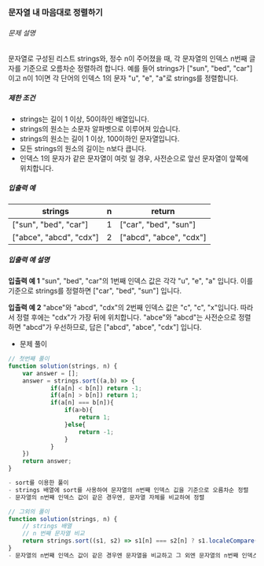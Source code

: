 ### 문자열 내 마음대로 정렬하기

###### 문제 설명

문자열로 구성된 리스트 strings와, 정수 n이 주어졌을 때, 각 문자열의 인덱스 n번째 글자를 기준으로 오름차순 정렬하려 합니다. 예를 들어 strings가 ["sun", "bed", "car"]이고 n이 1이면 각 단어의 인덱스 1의 문자 "u", "e", "a"로 strings를 정렬합니다.

##### 제한 조건

- strings는 길이 1 이상, 50이하인 배열입니다.
- strings의 원소는 소문자 알파벳으로 이루어져 있습니다.
- strings의 원소는 길이 1 이상, 100이하인 문자열입니다.
- 모든 strings의 원소의 길이는 n보다 큽니다.
- 인덱스 1의 문자가 같은 문자열이 여럿 일 경우, 사전순으로 앞선 문자열이 앞쪽에 위치합니다.

##### 입출력 예

| strings                 | n    | return                  |
| ----------------------- | ---- | ----------------------- |
| ["sun", "bed", "car"]   | 1    | ["car", "bed", "sun"]   |
| ["abce", "abcd", "cdx"] | 2    | ["abcd", "abce", "cdx"] |

##### 입출력 예 설명

**입출력 예 1**
"sun", "bed", "car"의 1번째 인덱스 값은 각각 "u", "e", "a" 입니다. 이를 기준으로 strings를 정렬하면 ["car", "bed", "sun"] 입니다.

**입출력 예 2**
"abce"와 "abcd", "cdx"의 2번째 인덱스 값은 "c", "c", "x"입니다. 따라서 정렬 후에는 "cdx"가 가장 뒤에 위치합니다. "abce"와 "abcd"는 사전순으로 정렬하면 "abcd"가 우선하므로, 답은 ["abcd", "abce", "cdx"] 입니다.





- 문제 풀이

```javascript
// 첫번째 풀이
function solution(strings, n) {
    var answer = [];
    answer = strings.sort((a,b) => {
            if(a[n] < b[n]) return -1;
            if(a[n] > b[n]) return 1;
            if(a[n] === b[n]){
                if(a>b){
                    return 1;
                }else{
                    return -1;
                }
            }
    })
    return answer;
}

- sort를 이용한 풀이
- strings 배열에 sort를 사용하여 문자열의 n번째 인덱스 깂을 기준으로 오름차순 정렬
- 문자열의 n번째 인덱스 값이 같은 경우엔, 문자열 자체를 비교하여 정렬

// 그외의 풀이
function solution(strings, n) {
    // strings 배열
    // n 번째 문자열 비교
    return strings.sort((s1, s2) => s1[n] === s2[n] ? s1.localeCompare(s2) : s1[n].localeCompare(s2[n]));
}
- 문자열의 n번째 인덱스 값이 같은 경우엔 문자열을 비교하고 그 외엔 문자열의 n번째 인덱스값만 비교하여 정렬하는 방식
```

